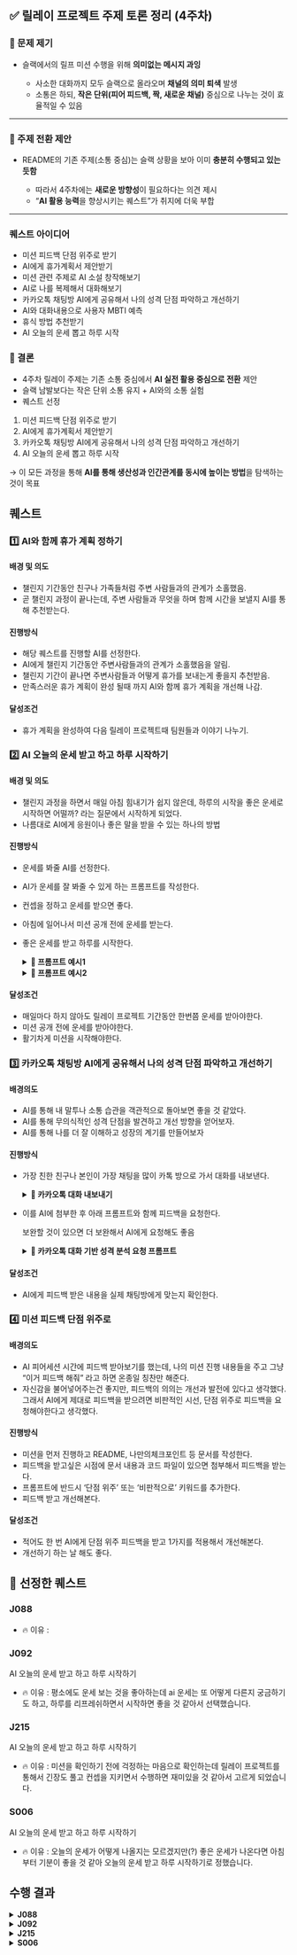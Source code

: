 ## ✅ 릴레이 프로젝트 주제 토론 정리 (4주차)

### 📌 문제 제기

* 슬랙에서의 릴프 미션 수행을 위해 **의미없는 메시지 과잉**

  * 사소한 대화까지 모두 슬랙으로 올라오며 **채널의 의미 퇴색** 발생
  * 소통은 하되, **작은 단위(피어 피드백, 짝, 새로운 채널)** 중심으로 나누는 것이 효율적일 수 있음

---

### 📌 주제 전환 제안

* README의 기존 주제(소통 중심)는 슬랙 상황을 보아 이미 **충분히 수행되고 있는 듯함**

  * 따라서 4주차에는 **새로운 방향성**이 필요하다는 의견 제시
  * “**AI 활용 능력**을 향상시키는 퀘스트”가 취지에 더욱 부합

---

### 퀘스트 아이디어
- 미션 피드백 단점 위주로 받기
- AI에게 휴가계획서 제안받기
- 미션 관련 주제로 AI 소설 창작해보기
- AI로 나를 복제해서 대화해보기
- 카카오톡 채팅방 AI에게 공유해서 나의 성격 단점 파악하고 개선하기
- AI와 대화내용으로 사용자 MBTI 예측
- 휴식 방법 추천받기
- AI 오늘의 운세 뽑고 하루 시작 
  

### 🔁 결론

* 4주차 릴레이 주제는 기존 소통 중심에서 **AI 실전 활용 중심으로 전환** 제안
* 슬랙 남발보다는 작은 단위 소통 유지 + AI와의 소통 실험
* 퀘스트 선정

 1. 미션 피드백 단점 위주로 받기
 2. AI에게 휴가계획서 제안받기
 3. 카카오톡 채팅방 AI에게 공유해서 나의 성격 단점 파악하고 개선하기
 4. AI 오늘의 운세 뽑고 하루 시작 

→ 이 모든 과정을 통해 **AI를 통해 생산성과 인간관계를 동시에 높이는 방법**을 탐색하는 것이 목표

## 퀘스트 

### 1️⃣ AI와 함께 휴가 계획 정하기
#### 배경 및 의도
- 챌린지 기간동안 친구나 가족들처럼 주변 사람들과의 관계가 소홀했음.
- 곧 챌린지 과정이 끝나는데, 주변 사람들과 무엇을 하며 함께 시간을 보낼지 AI를 통해 추천받는다.

#### 진행방식
- 해당 퀘스트를 진행할 AI를 선정한다.
- AI에게 챌린지 기간동안 주변사람들과의 관계가 소홀했음을 알림.
- 챌린지 기간이 끝나면 주변사람들과 어떻게 휴가를 보내는게 좋을지 추천받음.
- 만족스러운 휴가 계획이 완성 될때 까지 AI와 함께 휴가 계획을 개선해 나감.

#### 달성조건
- 휴가 계획을 완성하여 다음 릴레이 프로젝트때 팀원들과 이야기 나누기.

### 2️⃣ AI 오늘의 운세 받고 하고 하루 시작하기
#### 배경 및 의도
- 챌린지 과정을 하면서 매일 아침 힘내기가 쉽지 않은데, 하루의 시작을 좋은 운세로 시작하면 어떨까? 라는 질문에서 시작하게 되었다.
- 나름대로 AI에게 응원이나 좋은 말을 받을 수 있는 하나의 방법

#### 진행방식
- 운세를 봐줄 AI를 선정한다.
- AI가 운세를 잘 봐줄 수 있게 하는 프롬프트를 작성한다.
- 컨셉을 정하고 운세를 받으면 좋다.
- 아침에 일어나서 미션 공개 전에 운세를 받는다.
- 좋은 운세를 받고 하루를 시작한다.

  <details>
  <summary><strong>📌 프롬프트 예시1</strong></summary>
  너는 재미있고 감성적인 점성술사야. 사용자의 오늘 하루에 대한 운세를 알려줘. 너무 진지하지 않게, 위트와 긍정적인 말투로 작성해줘. - 전체 운세, 금전운, 연애운, 건강운을 포함해. - 별점(★☆☆☆☆ ~ ★★★★★)이나 이모지로 표시해줘. - 마지막엔 오늘을 위한 한 줄 조언을 꼭 넣어줘.
  </details>
  
  <details>
  <summary><strong>📌 프롬프트 예시2</strong></summary>
  너는 마법사 탑에서 살고 있는 수백 년 된 예언자야. 나는 오늘의 예언을 들으러 온 마을 사람이야. 마치 마법 주문처럼 운세를 말해줘. 드라마틱하고 신비로운 느낌으로 써줘. - 연애운, 모험운(일/학업), 재물운, 행운 이벤트 1가지 포함 - '오늘의 마법 아이템'도 하나 알려줘
  </details>


#### 달성조건
- 매일마다 하지 않아도 릴레이 프로젝트 기간동안 한번쯤 운세를 받아야한다.
- 미션 공개 전에 운세를 받아야한다.
- 활기차게 미션을 시작해야한다.

### 3️⃣ 카카오톡 채팅방 AI에게 공유해서 나의 성격 단점 파악하고 개선하기

#### 배경의도

- AI를 통해 내 말투나 소통 습관을 객관적으로 돌아보면 좋을 것 같았다.
- AI를 통해 무의식적인 성격 단점을 발견하고 개선 방향을 얻어보자.
- AI를 통해 나를 더 잘 이해하고 성장의 계기를 만들어보자

#### 진행방식

- 가장 친한 친구나 본인이 가장 채팅을 많이 카톡 방으로 가서 대화를 내보낸다.
  <details><summary><strong>📌 카카오톡 대화 내보내기</strong> </summary>
   <img width="613" height="591" alt="image" src="https://github.com/user-attachments/assets/0aa7f721-83ba-4409-b439-cb2ccfe994b7" /></details>
  

- 이를 AI에 첨부한 후 아래 프롬프트와 함께 피드백을 요청한다.
    
    보완할 것이 있으면 더 보완해서 AI에게 요청해도 좋음
    
    <details>
     <summary><strong>📌 카카오톡 대화 기반 성격 분석 요청 프롬프트</strong></summary>
     
     <br>
     
     <pre><code>
     안녕하세요. 아래는 제가 실제로 참여한 카카오톡 단체 채팅방의 대화 내용입니다.
     
     이 대화를 기반으로 다음과 같은 분석을 정성스럽게 부탁드립니다:
     
     1️⃣ 제가 이 대화 속에서 드러낸 **성격적 특징들**을 객관적으로 정리해 주세요.  
        (특히 말투, 표현 방식, 감정 표현, 관계에 대한 태도 등에서 파악되는 부분)
     
     2️⃣ 그 중에서도 **단점 또는 개선이 필요한 부분**이 있다면 구체적으로 짚어 주세요.  
        - 예: 소통 방식에서 생길 수 있는 오해, 감정 전달의 문제, 리더십 또는 팀워크 관점 등
     
     3️⃣ 해당 단점이 **실제 대인관계나 협업 상황에서 어떤 어려움으로 이어질 수 있는지** 설명해 주세요.
     
     4️⃣ 마지막으로, 그러한 부분을 **개선해 나가기 위한 실질적인 조언이나 연습 방법**을 알려 주세요.  
        - 예: 말투 조정법, 감정 조절 전략, 피드백 수용 태도 등
     
     ※ 분석은 가능한 한 솔직하고 현실적으로 해 주셔도 괜찮습니다.  
     제 자신을 돌아보고 성장하는 데 도움을 받고 싶습니다.
     
     채팅 내용은 첨부하였습니다.
     </code></pre>
    </details>

    
    

#### 달성조건

- AI에게 피드백 받은 내용을 실제 채팅방에게 맞는지 확인한다.

### 4️⃣ 미션 피드백 단점 위주로

#### 배경의도
- AI 피어세션 시간에 피드백 받아보기를 했는데, 나의 미션 진행 내용들을 주고 그냥 “이거 피드백 해줘” 라고 하면 온종일 칭찬만 해준다.
- 자신감을 불어넣어주는건 좋지만, 피드백의 의의는 개선과 발전에 있다고 생각했다. 그래서 AI에게 제대로 피드백을 받으려면 비판적인 시선, 단점 위주로 피드백을 요청해야한다고 생각했다.
#### 진행방식
- 미션을 먼저 진행하고 README, 나만의체크포인트 등 문서를 작성한다.
- 피드백을 받고싶은 시점에 문서 내용과 코드 파일이 있으면 첨부해서 피드백을 받는다.
- 프롬프트에 반드시 ‘단점 위주’ 또는 ‘비판적으로’ 키워드를 추가한다.
- 피드백 받고 개선해본다.
#### 달성조건
- 적어도 한 번 AI에게 단점 위주 피드백을 받고 1가지를 적용해서 개선해본다.
- 개선하기 하는 날 해도 좋다.


## 🎯 선정한 퀘스트

### J088

  - 🔥 이유 : 

### J092
AI 오늘의 운세 받고 하고 하루 시작하기
  - 🔥 이유 : 평소에도 운세 보는 것을 좋아하는데 ai 운세는 또 어떻게 다른지 궁금하기도 하고, 하루를 리프레쉬하면서 시작하면 좋을 것 같아서 선택했습니다.

### J215 
AI 오늘의 운세 받고 하고 하루 시작하기

  - 🔥 이유 : 미션을 확인하기 전에 걱정하는 마음으로 확인하는데 릴레이 프로젝트를 통해서 긴장도 풀고 컨셉을 지키면서 수행하면 재미있을 것 같아서 고르게 되었습니다.

### S006
AI 오늘의 운세 받고 하고 하루 시작하기
  - 🔥 이유 : 오늘의 운세가 어떻게 나올지는 모르겠지만(?) 좋은 운세가 나온다면 아침부터 기분이 좋을 것 같아 오늘의 운세 받고 하루 시작하기로 정했습니다.

## 수행 결과

<details>
<summary><strong>J088</strong></summary>
  
</details>

<details>
<summary><strong>J092</strong></summary>
  
</details>

<details>
<summary><strong>J215</strong></summary>
  
</details>

<details>
<summary><strong>S006</strong></summary>
  
</details>
